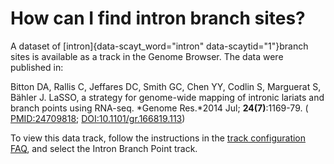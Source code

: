 # How can I find intron branch sites?
<!-- pombase_categories: Datasets,Querying/Searching,Sequence Retrieval -->

A dataset of [intron]{data-scayt_word="intron" data-scaytid="1"}branch
sites is available as a track in the Genome Browser. The data were
published in:

Bitton DA, Rallis C, Jeffares DC, Smith GC, Chen YY, Codlin S, Marguerat
S, Bähler J. LaSSO, a strategy for genome-wide mapping of intronic
lariats and branch points using RNA-seq. *Genome Res.*2014 Jul;
**24(7)**:1169-79. (
[PMID:24709818](http://www.ncbi.nlm.nih.gov/pubmed/?term=24709818);
[DOI:10.1101/gr.166819.113](http://dx.doi.org/10.1101/gr.166819.113))

To view this data track, follow the instructions in the [track
configuration FAQ](/faqs/how-can-i-show-or-hide-tracks-genome-browser),
and select the Intron Branch Point track.

